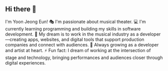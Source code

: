 ## Hi there 👋

I'm Yoon Jeong Eun!
🎭 I'm passionate about musical theater.
💻 I'm currently learning programming and building my skills in software development.
🌟 My dream is to work in the musical industry as a developer—creating apps, websites, and digital tools that support production companies and connect with audiences.
🌱 Always growing as a developer and artist at heart.
⚡ Fun fact: I dream of working at the intersection of stage and technology, bringing performances and audiences closer through digital experiences.
